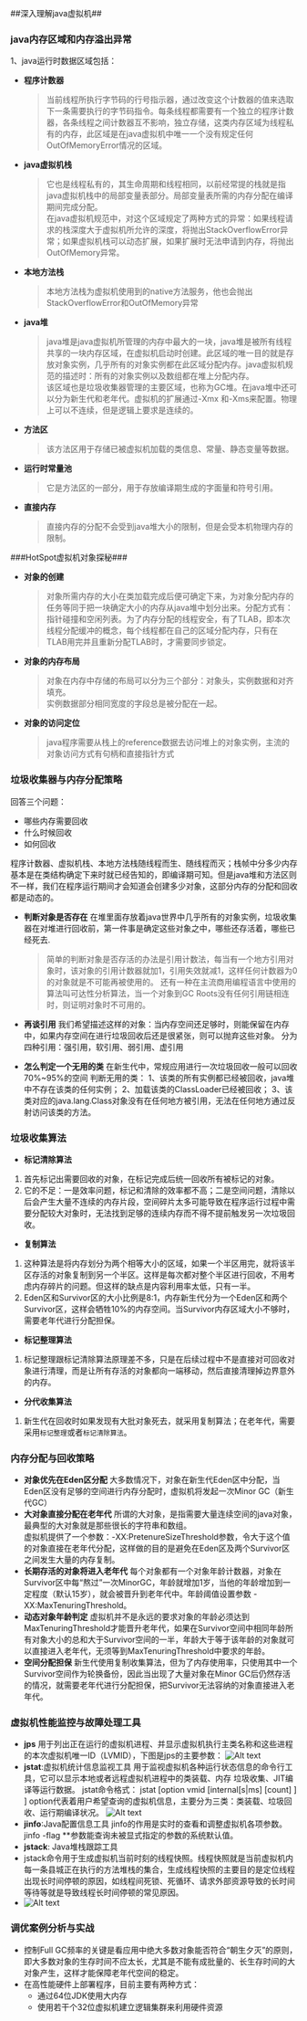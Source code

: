 ##深入理解java虚拟机##
### java内存区域和内存溢出异常 ###
1、java运行时数据区域包括：

- **程序计数器**
	>当前线程所执行字节码的行号指示器，通过改变这个计数器的值来选取下一条需要执行的字节码指令。每条线程都需要有一个独立的程序计数器，各条线程之间计数器互不影响，独立存储，这类内存区域为线程私有的内存，此区域是在java虚拟机中唯一一个没有规定任何OutOfMemoryError情况的区域。  
	
- **java虚拟机栈**
	>它也是线程私有的，其生命周期和线程相同，以前经常提的栈就是指java虚拟机栈中的局部变量表部分。局部变量表所需的内存分配在编译期间完成分配。  
	在java虚拟机规范中，对这个区域规定了两种方式的异常：如果线程请求的栈深度大于虚拟机所允许的深度，将抛出StackOverflowError异常；如果虚拟机栈可以动态扩展，如果扩展时无法申请到内存，将抛出OutOfMemory异常。
	
- **本地方法栈**
	>本地方法栈为虚拟机使用到的native方法服务，他也会抛出StackOverflowError和OutOfMemory异常  
	
- **java堆**
	>java堆是java虚拟机所管理的内存中最大的一块，java堆是被所有线程共享的一块内存区域，在虚拟机启动时创建。此区域的唯一目的就是存放对象实例，几乎所有的对象实例都在此区域分配内存。java虚拟机规范的描述时：所有的对象实例以及数组都在堆上分配内存。  
	该区域也是垃圾收集器管理的主要区域，也称为GC堆。在java堆中还可以分为新生代和老年代。虚拟机的扩展通过-Xmx 和-Xms来配置。物理上可以不连续，但是逻辑上要求是连续的。  
	
- **方法区**
	>该方法区用于存储已被虚拟机加载的类信息、常量、静态变量等数据。  
	
- **运行时常量池**
	>它是方法区的一部分，用于存放编译期生成的字面量和符号引用。  
	
- **直接内存**
  >直接内存的分配不会受到java堆大小的限制，但是会受本机物理内存的限制。

###HotSpot虚拟机对象探秘###
- **对象的创建**
	>对象所需内存的大小在类加载完成后便可确定下来，为对象分配内存的任务等同于把一块确定大小的内存从java堆中划分出来。分配方式有：指针碰撞和空闲列表。为了内存分配的线程安全，有了TLAB，即本次线程分配缓冲的概念，每个线程都在自己的区域分配内存，只有在TLAB用完并且重新分配TLAB时，才需要同步锁定。  

- **对象的内存布局**
	>对象在内存中存储的布局可以分为三个部分：对象头，实例数据和对齐填充。  
	实例数据部分相同宽度的字段总是被分配在一起。

- **对象的访问定位**
	> java程序需要从栈上的reference数据去访问堆上的对象实例，主流的对象访问方式有句柄和直接指针方式

### 垃圾收集器与内存分配策略
回答三个问题：
- 哪些内存需要回收
- 什么时候回收
- 如何回收

程序计数器、虚拟机栈、本地方法栈随线程而生、随线程而灭；栈帧中分多少内存基本是在类结构确定下来时就已经告知的，即编译期可知。但是java堆和方法区则不一样，我们在程序运行期间才会知道会创建多少对象，这部分内存的分配和回收都是动态的。

- **判断对象是否存在**
在堆里面存放着java世界中几乎所有的对象实例，垃圾收集器在对堆进行回收前，第一件事是确定这些对象之中，哪些还存活着，哪些已经死去.

	> 简单的判断对象是否存活的办法是引用计数法，每当有一个地方引用对象时，该对象的引用计数器就加1，引用失效就减1，这样任何计数器为0 的对象就是不可能再被使用的。
	>还有一种在主流商用编程语言中使用的算法叫可达性分析算法，当一个对象到GC Roots没有任何引用链相连时，则证明对象时不可用的。

- **再谈引用**
  我们希望描述这样的对象：当内存空间还足够时，则能保留在内存中，如果内存空间在进行垃圾回收后还是很紧张，则可以抛弃这些对象。
  分为四种引用：强引用，软引用、弱引用、虚引用
- **怎么判定一个无用的类**
在新生代中，常规应用进行一次垃圾回收一般可以回收70%~95%的空间
判断无用的类：
1、该类的所有实例都已经被回收，java堆中不存在该类的任何实例；
2、加载该类的ClassLoader已经被回收；
3、该类对应的java.lang.Class对象没有在任何地方被引用，无法在任何地方通过反射访问该类的方法。

### 垃圾收集算法
- **标记清除算法**
1. 首先标记出需要回收的对象，在标记完成后统一回收所有被标记的对象。
2. 它的不足：一是效率问题，标记和清除的效率都不高；二是空间问题，清除以后会产生大量不连续的内存片段，空间碎片太多可能导致在程序运行过程中需要分配较大对象时，无法找到足够的连续内存而不得不提前触发另一次垃圾回收。
- **复制算法**
1. 这种算法是将内存划分为两个相等大小的区域，如果一个半区用完，就将该半区存活的对象复制到另一个半区。这样是每次都对整个半区进行回收，不用考虑内存碎片的问题。但这样的缺点是内容利用率太低，只有一半。
2. Eden区和Survivor区的大小比例是8:1，内存新生代分为一个Eden区和两个Survivor区，这样会牺牲10%的内存空间。当Survivor内存区域大小不够时，需要老年代进行分配担保。
- **标记整理算法**
1. 标记整理跟标记清除算法原理差不多，只是在后续过程中不是直接对可回收对象进行清理，而是让所有存活的对象都向一端移动，然后直接清理掉边界意外的内存。
- **分代收集算法**
1. 新生代在回收时如果发现有大批对象死去，就采用复制算法；在老年代，需要采用`标记整理`或者`标记清除算法`。

### 内存分配与回收策略
- **对象优先在Eden区分配**
大多数情况下，对象在新生代Eden区中分配，当Eden区没有足够的空间进行内存分配时，虚拟机将发起一次Minor GC（新生代GC）
- **大对象直接分配在老年代**
所谓的大对象，是指需要大量连续空间的java对象，最典型的大对象就是那些很长的字符串和数组。  
虚拟机提供了一个参数：-XX:PretenureSizeThreshold参数，令大于这个值的对象直接在老年代分配，这样做的目的是避免在Eden区及两个Survivor区之间发生大量的内存复制。
- **长期存活的对象将进入老年代**
每个对象都有一个对象年龄计数器，对象在Survivor区中每“熬过”一次MinorGC，年龄就增加1岁，当他的年龄增加到一定程度（默认15岁），就会被晋升到老年代中。年龄阈值设置参数 -XX:MaxTenuringThreshold。
- **动态对象年龄判定**
虚拟机并不是永远的要求对象的年龄必须达到MaxTenuringThreshold才能晋升老年代，如果在Survivor空间中相同年龄所有对象大小的总和大于Survivor空间的一半，年龄大于等于该年龄的对象就可以直接进入老年代，无须等到MaxTenuringThreshold中要求的年龄。
- **空间分配担保**
新生代使用复制收集算法，但为了内存使用率，只使用其中一个Survivor空间作为轮换备份，因此当出现了大量对象在Minor GC后仍然存活的情况，就需要老年代进行分配担保，把Survivor无法容纳的对象直接进入老年代。


### 虚拟机性能监控与故障处理工具
- **jps**
用于列出正在运行的虚拟机进程、并显示虚拟机执行主类名称和这些进程的本次虚拟机唯一ID（LVMID），下图是jps的主要参数：
![Alt text](./1480553956203.png)
- **jstat**:虚拟机统计信息监视工具
用于监视虚拟机各种运行状态信息的命令行工具，它可以显示本地或者远程虚拟机进程中的类装载、内存
垃圾收集、JIT编译等运行数据。
jstat命令格式：
jstat [option vmid [internal[s|ms] [count] ]  ]
option代表着用户希望查询的虚拟机信息，主要分为三类：类装载、垃圾回收、运行期编译状况。
![Alt text](./1480554416605.png)
- **jinfo**:Java配置信息工具
jinfo的作用是实时的查看和调整虚拟机各项参数。
jinfo -flag **参数能查询未被显式指定的参数的系统默认值。
- **jstack**: Java堆栈跟踪工具
- jstack命令用于生成虚拟机当前时刻的线程快照。线程快照就是当前虚拟机内每一条县城正在执行的方法堆栈的集合，生成线程快照的主要目的是定位线程出现长时间停顿的原因，如线程间死锁、死循环、请求外部资源导致的长时间等待等就是导致线程长时间停顿的常见原因。
- ![Alt text](./1480640248009.png)

### 调优案例分析与实战
- 控制Full GC频率的关键是看应用中绝大多数对象能否符合“朝生夕灭”的原则，即大多数对象的生存时间不应太长，尤其是不能有成批量的、长生存时间的大对象产生，这样才能保障老年代空间的稳定。
- 在高性能硬件上部署程序，目前主要有两种方式：
	- 通过64位JDK使用大内存
	- 使用若干个32位虚拟机建立逻辑集群来利用硬件资源

